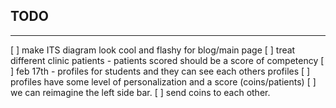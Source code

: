 ## TODO 
----

[ ] make ITS diagram look cool and flashy for blog/main page 
[ ] treat different clinic patients - 
patients scored should be a score of competency
[ ] feb 17th - profiles for students and they can see each others profiles
[ ] profiles have some level of personalization and a score (coins/patients)
[ ] we can reimagine the left side bar.
[ ] send coins to each other.
